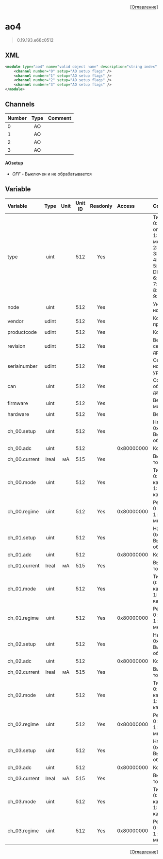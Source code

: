 <p align='right'><a href='index.html'>[Оглавление]</a></p>

# ao4
> 0.19.193.e68c0512
## XML
````xml
<module type="ao4" name="valid object name" description="string index" >
	<channel number="0" setup="AO setup flags" />
	<channel number="1" setup="AO setup flags" />
	<channel number="2" setup="AO setup flags" />
	<channel number="3" setup="AO setup flags" />
</module>
````

## Channels
Number | Type | Comment
:-- |:--:|:--
0 | AO | 
1 | AO | 
2 | AO | 
3 | AO | 


#### AOsetup
* _OFF_  - Выключен и не обрабатывается

## Variable
Variable | Type | Unit | Unit ID | Readonly | Access | Comment
:-- |:--:|:--:|:--:|:--:|:-- |:--
type | uint |  | 512 | Yes |   | Тип модуля:<br>0: Модуль не определен<br/>1: Базовый модуль ЦПУ<br/>2: Модуль AI6a<br/>3: Модуль AI6p<br/>4: Модуль FI4<br/>5: Модуль DI8DO8<br/>6: Модуль DI16<br/>7: Модуль DO16<br/>8: Модуль CRM<br/>9: Модуль AO4<br/>
node | uint |  | 512 | Yes |   | Уникальный номер
vendor | udint |  | 512 | Yes |   | Код производителя
productcode | udint |  | 512 | Yes |   | Код устройства
revision | udint |  | 512 | Yes |   | Версия сетевого драйвера
serialnumber | udint |  | 512 | Yes |   | Серийный номер нижнего уровня
can | uint |  | 512 | Yes |   | Состояние обмена данными
firmware | uint |  | 512 | Yes |   | Версия ПО модуля
hardware | uint |  | 512 | Yes |   | Версия модуля
ch_00.setup | uint |  | 512 | Yes |   | Настройка:<br/>0x0001: Выключен и не обрабатывается<br/>
ch_00.adc | uint |  | 512 |  | 0x80000000 | Код АЦП
ch_00.current | lreal | мА | 515 | Yes |   | Выдаваемый ток
ch_00.mode | uint |  | 512 | Yes |   | Тип канала:<br/>0: Активный канал<br/>1: Пасивный канал<br/>
ch_00.regime | uint |  | 512 | Yes | 0x80000000 | Режим канала:<br/>0 : код АЦП<br/>1 : значение в мкА
ch_01.setup | uint |  | 512 | Yes |   | Настройка:<br/>0x0001: Выключен и не обрабатывается<br/>
ch_01.adc | uint |  | 512 |  | 0x80000000 | Код АЦП
ch_01.current | lreal | мА | 515 | Yes |   | Выдаваемый ток
ch_01.mode | uint |  | 512 | Yes |   | Тип канала:<br/>0: Активный канал<br/>1: Пасивный канал<br/>
ch_01.regime | uint |  | 512 | Yes | 0x80000000 | Режим канала:<br/>0 : код АЦП<br/>1 : значение в мкА
ch_02.setup | uint |  | 512 | Yes |   | Настройка:<br/>0x0001: Выключен и не обрабатывается<br/>
ch_02.adc | uint |  | 512 |  | 0x80000000 | Код АЦП
ch_02.current | lreal | мА | 515 | Yes |   | Выдаваемый ток
ch_02.mode | uint |  | 512 | Yes |   | Тип канала:<br/>0: Активный канал<br/>1: Пасивный канал<br/>
ch_02.regime | uint |  | 512 | Yes | 0x80000000 | Режим канала:<br/>0 : код АЦП<br/>1 : значение в мкА
ch_03.setup | uint |  | 512 | Yes |   | Настройка:<br/>0x0001: Выключен и не обрабатывается<br/>
ch_03.adc | uint |  | 512 |  | 0x80000000 | Код АЦП
ch_03.current | lreal | мА | 515 | Yes |   | Выдаваемый ток
ch_03.mode | uint |  | 512 | Yes |   | Тип канала:<br/>0: Активный канал<br/>1: Пасивный канал<br/>
ch_03.regime | uint |  | 512 | Yes | 0x80000000 | Режим канала:<br/>0 : код АЦП<br/>1 : значение в мкА


<p align='right'><a href='index.html'>[Оглавление]</a></p>

